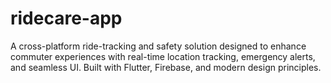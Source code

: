 # ridecare-app
A cross-platform ride-tracking and safety solution designed to enhance commuter experiences with real-time location tracking, emergency alerts, and seamless UI. Built with Flutter, Firebase, and modern design principles.
